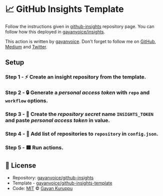 # 📈 GitHub Insights Template
 
Follow the instructions given in [github-insights](https://github.com/gayanvoice/github-insights) repository page.  You can follow how this deployed in [gayanvoice/insights](https://github.com/gayanvoice/insights).

This action is written by [gayanvoice](https://github.com/gayanvoice). Don't forget to follow me on [GitHub](https://github.com/gayanvoice), [Medium](https://medium.com/@gayanvoice) and [Twitter](https://twitter.com/gayanvoice).


## Setup

### Step 1 - ⚡️ Create an insight repository from the template.

### Step 2 - 🔒 Generate a *personal access token* with `repo` and `workflow` options.
  
### Step 3 - 🔑 Create the *repository secret* name `INSIGHTS_TOKEN` and paste *personal access token* in value.

### Step 4 - 📄 Add list of repositories to `repository` in `config.json`.

### Step 5 - 🟥 Run actions.

## 📄 License
- Repository: [gayanvoice/github-insights](https://github.com/gayanvoice/github-insights)
- Template - [gayanvoice/github-insights-template](https://github.com/gayanvoice/github-insights-template)
- Code: [MIT](./LICENSE) © [Gayan Kuruppu](https://github.com/gayanvoice)

